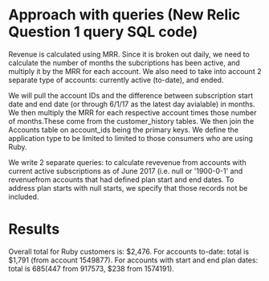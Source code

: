 # Approach with queries (New Relic Question 1 query SQL code)

Revenue is calculated using MRR. Since it is broken out daily, 
we need to calculate the number of months the subcriptions has been active, and multiply it by the MRR for each account. 
We also need to take into account 2 separate type of accounts: currently active (to-date), and ended.

We will pull the account IDs and the difference between subscription start date and end date (or through 6/1/17 as the latest day avialable)
in months. We then multiply the MRR for each respective account times those number of months.These come from the customer_history
tables. We then join the Accounts table on account_ids being the primary keys. We define the application type to be limited to 
limited to those consumers who are using Ruby.

We write 2 separate queries: to calculate revevenue from accounts with current active subscriptions as of June 2017 (i.e. null or '1900-0-1'
and revenuefrom accounts that had defined plan start and end dates. To address plan starts with null starts, we specify that those
records not be included.

# Results
Overall total for Ruby customers is: $2,476.
For accounts to-date: total is $1,791 (from account 1549877). 
For accounts with start and end plan dates: total is $685 ($447 from 917573,	$238 from 1574191).


